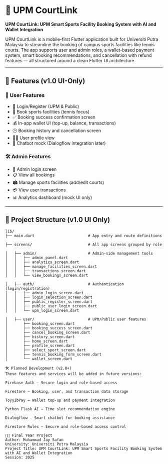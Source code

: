 # 🏸 UPM CourtLink

**UPM CourtLink: UPM Smart Sports Facility Booking System with AI and Wallet Integration**

UPM CourtLink is a mobile-first Flutter application built for Universiti Putra Malaysia to streamline the booking of campus sports facilities like tennis courts. The app supports user and admin roles, a wallet-based payment system, smart booking recommendations, and cancellation with refund features — all structured around a clean Flutter UI architecture.

---

## 🚀 Features (v1.0 UI-Only)

### 👤 User Features
- 📲 Login/Register (UPM & Public)
- 🎾 Book sports facilities (tennis focus)
- ✅ Booking success confirmation screen
- 💰 In-app wallet UI (top-up, balance, transactions)
- 🕑 Booking history and cancellation screen
- 🙋‍♂️ User profile view
- 🤖 Chatbot mock (Dialogflow integration later)

### 🛠 Admin Features
- 🔐 Admin login screen
- 📋 View all bookings
- 🏟 Manage sports facilities (add/edit courts)
- 💳 View user transactions
- 📊 Analytics dashboard (mock UI only)

---

## 📁 Project Structure (v1.0 UI Only)

```plaintext
lib/
├── main.dart                        # App entry and route definitions

├── screens/                         # All app screens grouped by role

│   ├── admin/                       # Admin-side management tools
│   │   ├── admin_panel.dart
│   │   ├── analytics_screen.dart
│   │   ├── manage_facilities_screen.dart
│   │   ├── transactions_screen.dart
│   │   └── view_bookings_screen.dart

│   ├── auth/                        # Authentication (login/registration)
│   │   ├── admin_login_screen.dart
│   │   ├── login_selection_screen.dart
│   │   ├── public_register_screen.dart
│   │   ├── public_user_login_screen.dart
│   │   └── upm_login_screen.dart

│   ├── user/                        # UPM/Public user features
│       ├── booking_screen.dart
│       ├── booking_success_screen.dart
│       ├── cancel_booking_screen.dart
│       ├── history_screen.dart
│       ├── home_screen.dart
│       ├── profile_screen.dart
│       ├── select_sport_screen.dart
│       ├── tennis_booking_form_screen.dart
│       └── wallet_screen.dart

🛠️ Planned Development (v2.0+)
These features and services will be added in future versions:

Firebase Auth – Secure login and role-based access

Firestore – Booking, user, and transaction data storage

ToyyibPay – Wallet top-up and payment integration

Python Flask AI – Time slot recommendation engine

Dialogflow – Smart chatbot for booking assistance

Firestore Rules – Secure and role-based access control

👨‍🎓 Final Year Project
Author: Muhammad Jay Safan
University: Universiti Putra Malaysia
Project Title: UPM CourtLink: UPM Smart Sports Facility Booking System with AI and Wallet Integration
Session: 2025